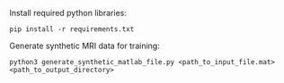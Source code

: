 Install required python libraries:

```
pip install -r requirements.txt
```

Generate synthetic MRI data for training:

````
python3 generate_synthetic_matlab_file.py <path_to_input_file.mat> <path_to_output_directory>
````
